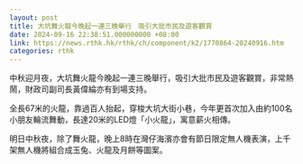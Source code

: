 ```yaml
---
layout: post
title: 大坑舞火龍今晚起一連三晚舉行　吸引大批市民及遊客觀賞
date: 2024-09-16 22:38:51.000000000 +08:00
link: https://news.rthk.hk/rthk/ch/component/k2/1770864-20240916.htm
categories: rthk
---
```


中秋迎月夜，大坑舞火龍今晚起一連三晚舉行，吸引大批市民及遊客觀賞，非常熱鬧，財政司副司長黃偉綸亦有到場支持。

全長67米的火龍，靠過百人抬起，穿梭大坑大街小巷，今年更首次加入由約100名小朋友輪流舞動，長達20米的LED燈「小火龍」，寓意薪火相傳。

明日中秋夜，除了舞火龍，晚上8時在灣仔海濱亦會有節日限定無人機表演，上千架無人機將組合成玉兔、火龍及月餅等圖案。
